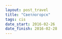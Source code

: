 ```yaml
---
layout: post_travel
title: "Светлогорск"
tags: cis
date_start: 2016-02-26
date_finish: 2016-02-28
---
```


